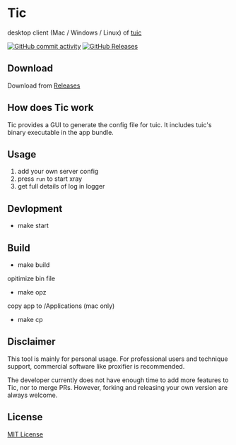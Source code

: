 # Tic

desktop client (Mac / Windows / Linux) of [tuic](https://github.com/EAimTY/tuic)

[![GitHub commit activity](https://img.shields.io/github/commit-activity/m/ali322/tic)](https://github.com/ali322/tic/commits/master)
[![GitHub Releases](https://img.shields.io/github/downloads/ali322/tic/latest/total?logo=github)](https://github.com/ali322/tic/releases)

## Download

Download from [Releases](https://github.com/ali322/tic/releases)

## How does Tic work

Tic provides a GUI to generate the config file for tuic. It includes tuic's binary executable in the app bundle. 

## Usage

1. add your own server config
2. press `run` to start xray
3. get full details of log in logger

## Devlopment

- make start

## Build

- make build

opitimize bin file

- make opz 

copy app to /Applications (mac only)

- make cp

## Disclaimer

This tool is mainly for personal usage. For professional users and technique 
support, commercial software like proxifier is recommended.

The developer currently does not have enough time to add more features to Tic, nor to merge PRs. However, forking and releasing your own version are always welcome.


## License

[MIT License](http://en.wikipedia.org/wiki/MIT_License)